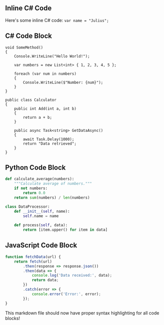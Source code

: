 ## Inline C# Code

Here's some inline C# code: `var name = "Julius";`

## C# Code Block

```c_sharp
void SomeMethod()
{
    Console.WriteLine("Hello World!");
    
    var numbers = new List<int> { 1, 2, 3, 4, 5 };
    
    foreach (var num in numbers)
    {
        Console.WriteLine($"Number: {num}");
    }
}

public class Calculator
{
    public int Add(int a, int b)
    {
        return a + b;
    }
    
    public async Task<string> GetDataAsync()
    {
        await Task.Delay(1000);
        return "Data retrieved";
    }
}
```

## Python Code Block

```python
def calculate_average(numbers):
    """Calculate average of numbers."""
    if not numbers:
        return 0.0
    return sum(numbers) / len(numbers)

class DataProcessor:
    def __init__(self, name):
        self.name = name
    
    def process(self, data):
        return [item.upper() for item in data]
```

## JavaScript Code Block

```javascript
function fetchData(url) {
    return fetch(url)
        .then(response => response.json())
        .then(data => {
            console.log('Data received:', data);
            return data;
        })
        .catch(error => {
            console.error('Error:', error);
        });
}
```

This markdown file should now have proper syntax highlighting for all code blocks!
